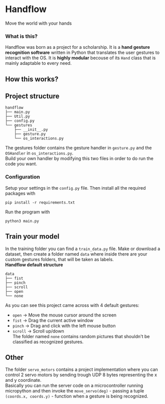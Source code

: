# Handflow
Move the world with your hands

### What is this?
Handflow was born as a project for a scholarship. It is a **hand gesture recognition software** written in Python that translates the user gestures to interact with the OS.
It is **highly modular** becouse of its `Hand` class that is mainly adaptable to every need.

## How this works?


## Project structure
```
handflow
├── main.py
├── Util.py
├── config.py
└── gestures
    ├── __init__.py
    ├── gesture.py
    └── os_interactions.py
```
The gestures folder contains the gesture handler in `gesture.py` and the `OSHandler` in `os_interactions.py`. \
Build your own handler by modifying this two files in order to do run the code you want.

### Configuration
Setup your settings in the `config.py` file.
Then install all the required packages with
```
pip install -r requirements.txt
```
Run the program with
```
python3 main.py
```

## Train your model
In the training folder you can find a `train_data.py` file.
Make or download a dataset, then create a folder named `data` where inside there are your custom gestures folders, that will be taken as labels. \
**Handflow default structure**
```
data
├── fist
├── pinch
├── scroll
├── open
└── none
```
As you can see this project came across with 4 default gestures:
- `open` -> Move the mouse cursor around the screen
- `fist` -> Drag the current active window
- `pinch` -> Drag and click with the left mouse button
- `scroll` -> Scroll up/down \
The folder named `none` contains random pictures that shouldn't be classified as recognized gestures.

## Other
The folder `servo_motors` contains a project implementation where you can control 2 servo motors by sending trough UDP 8 bytes representing the x and y coordinate. \
Basically you can run the server code on a microcontroller running micropython and then invoke the `move_servo(deg)` - passing a tuple `(coords.x, coords.y)` - function when a gesture is being recognized.


